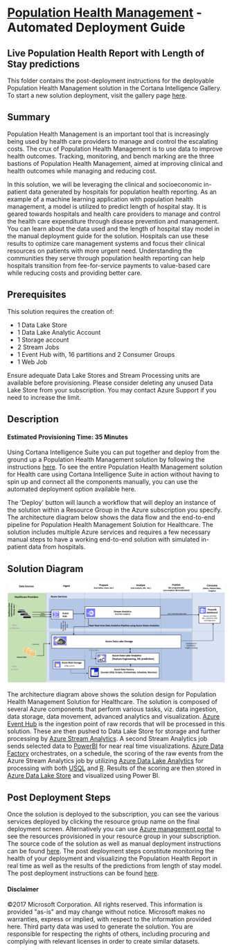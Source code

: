 
# [Population Health Management](https://gallery.cortanaintelligence.com/Solution/db7ef76032514219a88c0af06cbc4073) - Automated Deployment Guide  
## Live Population Health Report with Length of Stay predictions

This folder contains the post-deployment instructions for the deployable Population Health Management solution in the Cortana Intelligence Gallery. To start a new solution deployment, visit the gallery page [here](https://gallery.cortanaintelligence.com/Solution/db7ef76032514219a88c0af06cbc4073).

<Guide type="PostDeploymentGuidance" url="https://github.com/Azure/cortana-intelligence-population-health-management/blob/master/Azure%20Data%20Lake/AutomatedDeploymentGuide/README.md"/>

## <a name="Summary"></a>Summary
<Guide type="Summary">

Population Health Management is an important tool that is increasingly being used by health care providers to manage and control the escalating costs. The crux of Population Health Management is to use data to improve health outcomes. Tracking, monitoring, and bench marking are the three bastions of Population Health Management, aimed at improving clinical and health outcomes while managing and reducing cost.

In this solution, we will be leveraging the clinical and socioeconomic in-patient data generated by hospitals for population health reporting. As an example of a machine learning application with population health management, a model is utilized to predict length of hospital stay. It is geared towards hospitals and health care providers to manage and control the health care expenditure through disease prevention and management. You can learn about the data used and the length of hospital stay model in the manual deployment guide for the solution. Hospitals can use these results to optimize care management systems and focus their clinical resources on patients with more urgent need. Understanding the communities they serve through population health reporting can help hospitals transition from fee-for-service payments to value-based care while reducing costs and providing better care.
</Guide>

## Prerequisites
<Guide type="Prerequisites">
This solution requires the creation of:

* 1 Data Lake Store
* 1 Data Lake Analytic Account
* 1 Storage account
* 2 Stream Jobs 
* 1 Event Hub with, 16 partitions and 2 Consumer Groups
* 1 Web Job 
	
Ensure adequate Data Lake Stores and Stream Processing units are available before provisioning. Please consider deleting any unused Data Lake Store from your subscription. You may contact Azure Support if you need to increase the limit.
</Guide>

## <a name="Description"></a>Description

#### Estimated Provisioning Time: <Guide type="EstimatedTime">35 Minutes</Guide>
<Guide type="Description">

Using Cortana Intelligence Suite you can put together and deploy from the ground up a Population Health Management solution by following the instructions [here](https://github.com/Azure/cortana-intelligence-population-health-management/tree/master/Azure%20Data%20Lake/ManualDeploymentGuide). To see the entire Population Health Management solution for Health care using Cortana Intelligence Suite in action without having to spin up and connect all the components manually, you can use the automated deployment option available here.

The 'Deploy' button will launch a workflow that will deploy an instance of the solution within a Resource Group in the Azure subscription you specify. The architecture diagram below shows the data flow and the end-to-end pipeline for Population Health Management Solution for Healthcare. The solution includes multiple Azure services and requires a few necessary manual steps to have a working end-to-end solution with simulated in-patient data from hospitals. 

## Solution Diagram
![Solution Diagram](https://github.com/Azure/cortana-intelligence-population-health-management/blob/master/Azure%20Data%20Lake/ManualDeploymentGuide/media/PHMarchitecture.PNG?raw=true)

The architecture diagram above shows the solution design for Population Health Management Solution for Healthcare. The solution is composed of several Azure components that perform various tasks, viz. data ingestion, data storage, data movement, advanced analytics and visualization.  [Azure Event Hub](https://azure.microsoft.com/en-us/services/event-hubs/) is the ingestion point of raw records that will be processed in this solution. These are then pushed to Data Lake Store for storage and further processing by [Azure Stream Analytics](https://azure.microsoft.com/en-us/services/stream-analytics/). A second Stream Analytics job sends selected data to [PowerBI](https://powerbi.microsoft.com/) for near real time visualizations. [Azure Data Factory](https://azure.microsoft.com/en-us/services/data-factory/) orchestrates, on a schedule, the scoring of the raw events from the Azure Stream Analytics job by utilizing [Azure Data Lake Analytics](https://azure.microsoft.com/en-us/services/data-lake-analytics/) for processing with both [USQL](https://msdn.microsoft.com/en-us/library/azure/mt591959.aspx) and [R](https://www.r-project.org/about.html). Results of the scoring are then stored in [Azure Data Lake Store](https://azure.microsoft.com/en-us/services/data-lake-store/) and visualized using Power BI.

## Post Deployment Steps
Once the solution is deployed to the subscription, you can see the various services deployed by clicking the resource group name on the final deployment screen. Alternatively you can use [Azure management portal](https://portal.azure.com/) to see the resources provisioned in your resource group in your subscription. The source code of the solution as well as manual deployment instructions can be found [here](https://github.com/Azure/cortana-intelligence-population-health-management/tree/master/Azure%20Data%20Lake/ManualDeploymentGuide). The post deployment steps constitute monitoring the health of your deployment and visualizing the Population Health Report in real time as well as the results of the predictions from length of stay model. The post deployment instructions can be found [here](https://github.com/Azure/cortana-intelligence-population-health-management/blob/master/Azure%20Data%20Lake/AutomatedDeploymentGuide/Post%20Deployment%20Instructions.md).
</Guide>

#### Disclaimer

©2017 Microsoft Corporation. All rights reserved.  This information is provided "as-is" and may change without notice. Microsoft makes no warranties, express or implied, with respect to the information provided here.  Third party data was used to generate the solution.  You are responsible for respecting the rights of others, including procuring and complying with relevant licenses in order to create similar datasets.
